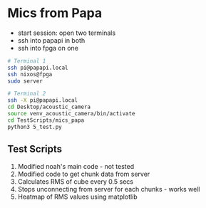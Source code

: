 
# Mics from Papa

- start session: open two terminals
- ssh into papapi in both
- ssh into fpga on one
```zsh
# Terminal 1
ssh pi@papapi.local
ssh nixos@fpga
sudo server

# Terminal 2
ssh -X pi@papapi.local
cd Desktop/acoustic_camera
source venv_acoustic_camera/bin/activate
cd TestScripts/mics_papa
python3 5_test.py
```




## Test Scripts
1. Modified noah's main code - not tested
2. Modified code to get chunk data from server
3. Calculates RMS of cube every 0.5 secs
4. Stops unconnecting from server for each chunks - works well
5. Heatmap of RMS values using matplotlib